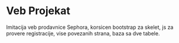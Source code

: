 # Veb Projekat

Imitacija veb prodavnice Sephora, korsicen bootstrap za skelet, js za provere registracije, vise povezanih strana, baza sa dve tabele.
